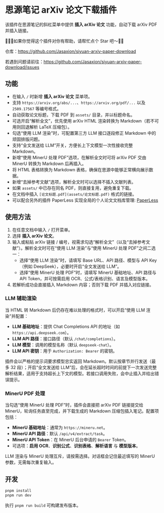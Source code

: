 # 思源笔记 arXiv 论文下载插件

该插件在思源笔记的斜杠菜单中提供 **插入 arXiv 论文** 功能，自动下载 arXiv PDF 并插入链接。

👋🙋‍♂️如果你觉得这个插件对你有帮助，请帮忙点个 Star 吧～🩷🌟

仓库：https://github.com/Jasaxion/siyuan-arxiv-paper-download

若遇到问题请前往：https://github.com/Jasaxion/siyuan-arxiv-paper-download/issues

## 功能

- 在输入 `/` 时新增 **插入 arXiv 论文** 菜单项。
- 支持 `https://arxiv.org/abs/...`、`https://arxiv.org/pdf/...` 以及 `2509.17567` 等编号格式。
- 自动获取论文标题，下载 PDF 到 `assets/` 目录，并以标题命名。
- 可选开启“解析全文”，优先使用 arXiv HTML 渲染转换为 Markdown（若不可用则回退解析 LaTeX 压缩包）。
- 勾选“使用 LLM 渲染”时，可配置第三方 LLM 接口逐段修正 Markdown 中的顽固排版问题。
- 支持“全文发送给 LLM”开关，方便长上下文模型一次性接收完整 Markdown。
- 新增“使用 MinerU 处理 PDF”选项，在解析全文时可将 arXiv PDF 交由 MinerU 转换为 Markdown 后再插入。
- 将 HTML 表格转换为 Markdown 表格，确保在思源中能够正常横向展示数据。
- 新增“去掉参考文献”选项，解析全文时可以选择不插入文献列表。
- 如果 `assets/` 中已存在同名 PDF，则直接复用，避免重复下载。
- 在文档中插入 `[论文标题.pdf](assets/论文标题.pdf)` 格式的链接。
- 可以配合另外的插件 PaperLess 实现全局的个人论文文档库管理: [PaperLess](https://github.com/Jasaxion/siyuan-paperless)

## 使用方法

1. 在任意文档中输入 `/` 打开菜单。
2. 选择 **插入 arXiv 论文**。
3. 输入或粘贴 arXiv 链接 / 编号，视需求勾选“解析全文”（以及“去掉参考文献”）。解析全文时可在“使用 LLM 渲染”与“使用 MinerU 处理 PDF”之间二选一：
   - 选择“使用 LLM 渲染”时，请填写 Base URL、API 路径、模型与 API Key（例如 DeepSeek），必要时开启“全文发送给 LLM”。
   - 选择“使用 MinerU 处理 PDF”时，请填写 MinerU 基础地址、API 路径与 API Token，并可按需启用 OCR、公式/表格识别、语言及模型版本。
4. 若解析成功会直接插入 Markdown 内容；否则下载 PDF 并插入对应链接。

### LLM 辅助渲染

当 HTML 转 Markdown 后仍存在难以处理的格式时，可以开启“使用 LLM 渲染”并配置：

- **LLM 基础地址**：提供 Chat Completions API 的地址（如 `https://api.deepseek.com`）。
- **LLM API 路径**：接口路径（默认 `/chat/completions`）。
- **LLM 模型**：调用的模型名称（默认 `deepseek-chat`）。
- **LLM API 密钥**：用于 `Authorization: Bearer` 的密钥。

插件会以严格的提示词要求模型忠实返回 Markdown。默认按章节并行发送（最多 32 段）；开启“全文发送给 LLM”后，会在延长超时时间的前提下一次发送完整解析结果，适用于支持超长上下文的模型。若接口调用失败，会中止插入并给出错误提示。

### MinerU PDF 处理

当勾选“使用 MinerU 处理 PDF”时，插件会直接把 arXiv PDF 链接提交给 MinerU，轮询任务直至完成，并下载生成的 Markdown 压缩包插入笔记。配置项包括：

- **MinerU 基础地址**：通常为 `https://mineru.net`。
- **MinerU API 路径**：默认 `/api/v4/extract/task`。
- **MinerU API Token**：在 MinerU 后台申请的 `Bearer` Token。
- 可选项：**启用 OCR**、**识别公式**、**识别表格**、**解析语言** 与 **模型版本**。

LLM 渲染与 MinerU 处理互斥，请按需选择。对话框会记住最近填写的 MinerU 参数，无需每次重复输入。

## 开发

```bash
pnpm install
pnpm run dev
```

执行 `pnpm run build` 可构建发布版本。
